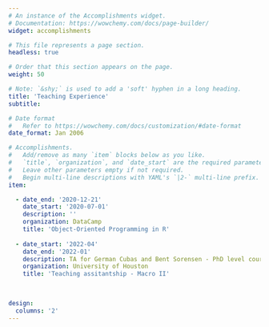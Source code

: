 ```yaml
---
# An instance of the Accomplishments widget.
# Documentation: https://wowchemy.com/docs/page-builder/
widget: accomplishments

# This file represents a page section.
headless: true

# Order that this section appears on the page.
weight: 50

# Note: `&shy;` is used to add a 'soft' hyphen in a long heading.
title: 'Teaching Experience'
subtitle:

# Date format
#   Refer to https://wowchemy.com/docs/customization/#date-format
date_format: Jan 2006

# Accomplishments.
#   Add/remove as many `item` blocks below as you like.
#   `title`, `organization`, and `date_start` are the required parameters.
#   Leave other parameters empty if not required.
#   Begin multi-line descriptions with YAML's `|2-` multi-line prefix.
item:

  - date_end: '2020-12-21'
    date_start: '2020-07-01'
    description: ''
    organization: DataCamp
    title: 'Object-Oriented Programming in R'
    
  - date_start: '2022-04'
    date_end: '2022-01'
    description: TA for German Cubas and Bent Sorensen - PhD level course
    organization: University of Houston
    title: 'Teaching assitantship - Macro II'    
   

    
design:
  columns: '2'
---
```

